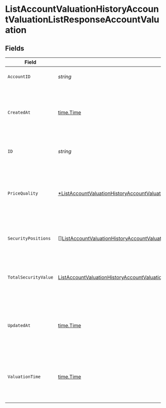 # ListAccountValuationHistoryAccountValuationListResponseAccountValuation


## Fields

| Field                                                                                                                                                                                                                                           | Type                                                                                                                                                                                                                                            | Required                                                                                                                                                                                                                                        | Description                                                                                                                                                                                                                                     |
| ----------------------------------------------------------------------------------------------------------------------------------------------------------------------------------------------------------------------------------------------- | ----------------------------------------------------------------------------------------------------------------------------------------------------------------------------------------------------------------------------------------------- | ----------------------------------------------------------------------------------------------------------------------------------------------------------------------------------------------------------------------------------------------- | ----------------------------------------------------------------------------------------------------------------------------------------------------------------------------------------------------------------------------------------------- |
| `AccountID`                                                                                                                                                                                                                                     | *string*                                                                                                                                                                                                                                        | :heavy_check_mark:                                                                                                                                                                                                                              | Account unique identifier.                                                                                                                                                                                                                      |
| `CreatedAt`                                                                                                                                                                                                                                     | [time.Time](https://pkg.go.dev/time#Time)                                                                                                                                                                                                       | :heavy_check_mark:                                                                                                                                                                                                                              | Date and time when the resource was created. [RFC 3339-5](https://datatracker.ietf.org/doc/html/rfc3339#section-5.6), [ISO8601 UTC](https://www.iso.org/iso-8601-date-and-time-format.html)                                                     |
| `ID`                                                                                                                                                                                                                                            | *string*                                                                                                                                                                                                                                        | :heavy_check_mark:                                                                                                                                                                                                                              | Account valuation unique identifier.                                                                                                                                                                                                            |
| `PriceQuality`                                                                                                                                                                                                                                  | [*ListAccountValuationHistoryAccountValuationListResponseAccountValuationPriceQuality](../../models/operations/listaccountvaluationhistoryaccountvaluationlistresponseaccountvaluationpricequality.md)                                          | :heavy_minus_sign:                                                                                                                                                                                                                              | Price quality used for the calculation of the account valuation.<br/>* EOD - end of day price                                                                                                                                                   |
| `SecurityPositions`                                                                                                                                                                                                                             | [][ListAccountValuationHistoryAccountValuationListResponseAccountValuationAccountValuationSecurityPosition](../../models/operations/listaccountvaluationhistoryaccountvaluationlistresponseaccountvaluationaccountvaluationsecurityposition.md) | :heavy_minus_sign:                                                                                                                                                                                                                              | Positions associated with this account valuation.                                                                                                                                                                                               |
| `TotalSecurityValue`                                                                                                                                                                                                                            | [ListAccountValuationHistoryAccountValuationListResponseAccountValuationTotalSecurityValue](../../models/operations/listaccountvaluationhistoryaccountvaluationlistresponseaccountvaluationtotalsecurityvalue.md)                               | :heavy_check_mark:                                                                                                                                                                                                                              | Entity representing the monetary value by amount and currency.                                                                                                                                                                                  |
| `UpdatedAt`                                                                                                                                                                                                                                     | [time.Time](https://pkg.go.dev/time#Time)                                                                                                                                                                                                       | :heavy_check_mark:                                                                                                                                                                                                                              | Date and time when the resource was last updated. [RFC 3339-5](https://datatracker.ietf.org/doc/html/rfc3339#section-5.6), [ISO8601 UTC](https://www.iso.org/iso-8601-date-and-time-format.html)                                                |
| `ValuationTime`                                                                                                                                                                                                                                 | [time.Time](https://pkg.go.dev/time#Time)                                                                                                                                                                                                       | :heavy_check_mark:                                                                                                                                                                                                                              | Date and time as of which the value was calculated. [RFC 3339-5](https://datatracker.ietf.org/doc/html/rfc3339#section-5.6), [ISO8601 UTC](https://www.iso.org/iso-8601-date-and-time-format.html)                                              |